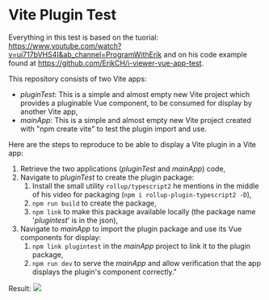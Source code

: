 # Vite Plugin Test
Everything in this test is based on the tuorial: https://www.youtube.com/watch?v=ui717bVHS4I&ab_channel=ProgramWithErik and on his code example found at https://github.com/ErikCH/i-viewer-vue-app-test.

This repository consists of two Vite apps:
- <i>pluginTest</i>: This is a simple and almost empty new Vite project which provides a pluginable Vue component, to be consumed for display by another Vite app,
- <i>mainApp</i>: This is a simple and almost empty new Vite project created with "npm create vite" to test the plugin import and use.

Here are the steps to reproduce to be able to display a Vite plugin in a Vite app:

1. Retrieve the two applications (<i>pluginTest</i> and <i>mainApp</i>) code,
1. Navigate to <i>pluginTest</i> to create the plugin package:
    1. Install the small utility `rollup/typescript2` he mentions in the middle of his video for packaging (`npm i rollup-plugin-typescript2 -D`),
    1. `npm run build` to create the package,
    2. `npm link` to make this package available locally (the package name '<i>plugintest</i>' is in the json),
1. Navigate to <i>mainApp</i> to import the plugin package and use its Vue components for display:
    1. `npm link plugintest` in the <i>mainApp</i> project to link it to the plugin package,
    1. `npm run dev` to serve the <i>mainApp</i> and allow verification that the app displays the plugin's component correctly."

Result: 
<image src="result.png"/>